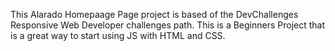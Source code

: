 This Alarado Homepaage Page project is based of the DevChallenges Responsive Web Developer challenges path.
This is a Beginners Project that is a great way to start using JS with HTML and CSS.
